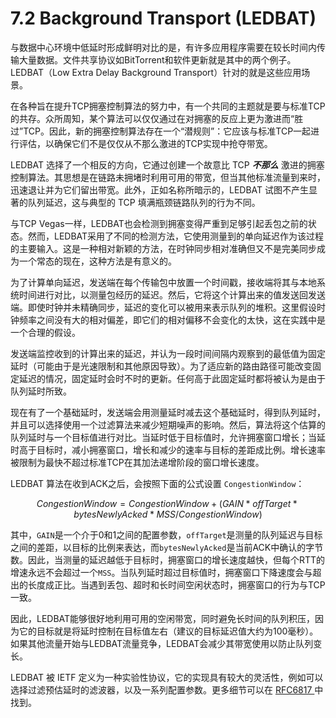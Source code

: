 # 7.2 Background Transport (LEDBAT)

与数据中心环境中低延时形成鲜明对比的是，有许多应用程序需要在较长时间内传输大量数据。文件共享协议如BitTorrent和软件更新就是其中的两个例子。LEDBAT（Low Extra Delay Background Transport）针对的就是这些应用场景。

在各种旨在提升TCP拥塞控制算法的努力中，有一个共同的主题就是要与标准TCP的共存。众所周知，某个算法可以仅仅通过在对拥塞的反应上更为激进而“胜过”TCP。因此，新的拥塞控制算法存在一个“潜规则”：它应该与标准TCP一起进行评估，以确保它们不是仅仅从不那么激进的TCP实现中抢夺带宽。

LEDBAT 选择了一个相反的方向，它通过创建一个故意比 TCP _**不那么**_ 激进的拥塞控制算法。其思想是在链路未拥堵时利用可用的带宽，但当其他标准流量到来时，迅速退让并为它们留出带宽。此外，正如名称所暗示的，LEDBAT 试图不产生显著的队列延迟，这与典型的 TCP 填满瓶颈链路队列的行为不同。

与TCP Vegas一样，LEDBAT也会检测到拥塞变得严重到足够引起丢包之前的状态。然而，LEDBAT采用了不同的检测方法，它使用测量到的单向延迟作为该过程的主要输入。这是一种相对新颖的方法，在时钟同步相对准确但又不是完美同步成为一个常态的现在，这种方法是有意义的。

为了计算单向延迟，发送端在每个传输包中放置一个时间戳，接收端将其与本地系统时间进行对比，以测量包经历的延迟。然后，它将这个计算出来的值发送回发送端。即使时钟并未精确同步，延迟的变化可以被用来表示队列的堆积。这里假设时钟频率之间没有大的相对偏差，即它们的相对偏移不会变化的太快，这在实践中是一个合理的假设。

发送端监控收到的计算出来的延迟，并认为一段时间间隔内观察到的最低值为固定延时（可能由于是光速限制和其他原因导致）。为了适应新的路由路径可能改变固定延迟的情况，固定延时会时不时的更新。任何高于此固定延时都将被认为是由于队列延时所致。

现在有了一个基础延时，发送端会用测量延时减去这个基础延时，得到队列延时，并且可以选择使用一个过滤算法来减少短期噪声的影响。然后，算法将这个估算的队列延时与一个目标值进行对比。当延时低于目标值时，允许拥塞窗口增长；当延时高于目标时，减小拥塞窗口，增长和减少的速率与目标的差距成比例。增长速率被限制为最快不超过标准TCP在其加法递增阶段的窗口增长速度。

LEDBAT 算法在收到ACK之后，会按照下面的公式设置 `CongestionWindow`：

$$CongestionWindow = CongestionWindow + (GAIN * offTarget * bytesNewlyAcked *MSS / CongestionWindow)$$

其中，`GAIN`是一个介于0和1之间的配置参数，`offTarget`是测量的队列延迟与目标之间的差距，以目标的比例来表达，而`bytesNewlyAcked`是当前ACK中确认的字节数。因此，当测量的延迟越低于目标时，拥塞窗口的增长速度越快，但每个RTT的增速永远不会超过一个`MSS`。当队列延时超过目标值时，拥塞窗口下降速度会与超出的长度成正比。当遇到丢包、超时和长时间空闲状态时，拥塞窗口的行为与TCP一致。

因此，LEDBAT能够很好地利用可用的空闲带宽，同时避免长时间的队列积压，因为它的目标就是将延时控制在目标值左右（建议的目标延迟值大约为100毫秒）。如果其他流量开始与LEDBAT流量竞争，LEDBAT会减少其带宽使用以防止队列变长。

LEDBAT 被 IETF 定义为一种实验性协议，它的实现具有较大的灵活性，例如可以选择过滤预估延时的滤波器，以及一系列配置参数。更多细节可以在 [RFC6817 ](https://www.rfc-editor.org/info/rfc6817)中找到。
